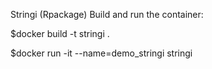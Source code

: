 Stringi (Rpackage)
Build and run the container:


$docker build -t stringi .


$docker run -it --name=demo_stringi stringi



